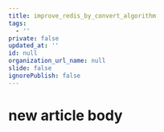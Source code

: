 ```yaml
---
title: improve_redis_by_convert_algorithm
tags:
  - ''
private: false
updated_at: ''
id: null
organization_url_name: null
slide: false
ignorePublish: false
---
```

# new article body
